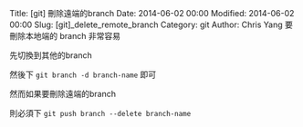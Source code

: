 Title: [git] 刪除遠端的branch
Date: 2014-06-02 00:00
Modified: 2014-06-02 00:00
Slug: [git]_delete_remote_branch
Category: git
Author: Chris Yang
要刪除本地端的 branch 非常容易

先切換到其他的branch

然後下 <code>git branch -d  branch-name</code> 即可



然而如果要刪除遠端的branch

則必須下 <code>git push branch --delete branch-name</code>
